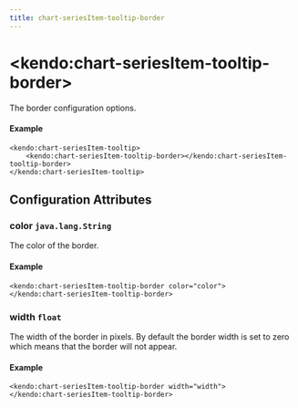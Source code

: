 ```yaml
---
title: chart-seriesItem-tooltip-border
---
```


# \<kendo:chart-seriesItem-tooltip-border\>

The border configuration options.

#### Example
    <kendo:chart-seriesItem-tooltip>
        <kendo:chart-seriesItem-tooltip-border></kendo:chart-seriesItem-tooltip-border>
    </kendo:chart-seriesItem-tooltip>

## Configuration Attributes

### color `java.lang.String`

The color of the border.

#### Example
    <kendo:chart-seriesItem-tooltip-border color="color">
    </kendo:chart-seriesItem-tooltip-border>

### width `float`

The width of the border in pixels. By default the border width is set to zero which means that the border will not appear.

#### Example
    <kendo:chart-seriesItem-tooltip-border width="width">
    </kendo:chart-seriesItem-tooltip-border>

